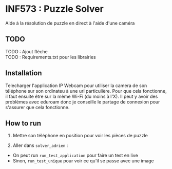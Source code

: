 # INF573 : Puzzle Solver
Aide à la résolution de puzzle en direct à l'aide d'une caméra
## TODO 
TODO : Ajout flèche  
TODO : Requirements.txt pour les librairies

## Installation

Telecharger l'application IP Webcam pour utiliser la camera de son téléphone sur son ordinateu à une url particulière.
Pour que cela fonctionne, il faut ensuite être sur la même Wi-Fi (du moins à l'X). Il peut y avoir des problèmes avec eduroam donc je conseille le partage de connexion pour s'assurer que cela fonctionne.

## How to run
1) Mettre son téléphone en position pour voir les pièces de puzzle
  
2) Aller dans `solver_adrien` :
- On peut run `run_test_application` pour faire un test en live
- Sinon, `run_test_unique` pour voir ce qu'il se passe avec une image
